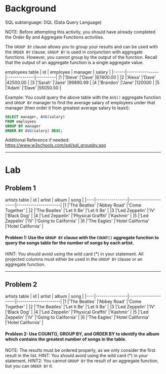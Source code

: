 # Background
 SQL sublanguage: DQL (Data Query Language)

 NOTE: Before attempting this activity, you should have already completed the Order By
 and Aggregate Functions activities.

 The `GROUP BY` clause allows you to group your results and can be used with the `ORDER BY` clause. `GROUP BY` is
 used in conjunction with aggregate functions. However, you cannot group by the output of the function.
 Recall that the output of an aggregate function is a single aggregate value.

employees table
|  id  |     employee   |   manager    |  salary  |
|------|----------------|--------------|----------|
|1     |'Steve'         |'Dave'        |67400.00  |
|2     |'Alexa'         |'Dave'        |42500.00  |
|3     |'Sarah'         |'Jane'        |99890.99  |
|4     |'Brandon'       |'Jane'        |120000    |
|5     |'Adam'          |'Dave'        |55050.50  |

 Example: You could query the above table with the `AVG()` aggregate function and `GROUP BY` manager to find the
 average salary of employees under that manager (then order it from greatest average salary to least):

```sql
SELECT manager, AVG(salary)
FROM employees
GROUP BY manager
ORDER BY AVG(salary) DESC;
```

 Additional Reference if needed: https://www.w3schools.com/sql/sql_groupby.asp

- - - 

# Lab

## Problem 1
artists table
| id |     artist     |        album        |         song         |
|----|----------------|---------------------|----------------------|
|1   |'The Beatles'   |'Abbey Road'         |'Come Together'       |
|2   |'The Beatles'   |'Let It Be'          |'Let It Be'           |
|3   |'Led Zeppelin'  |'IV'                 |'Black Dog'           |
|4   |'Led Zeppelin'  |'Physical Graffiti'  |'Kashmir'             |
|5   |'Led Zeppelin'  |'IV'                 |'Going to California' |
|6   |'The Eagles'    |'Hotel California'   |'Hotel California'    |

#### Problem 1: Use the `GROUP BY` clause with the `COUNT()` aggregate function to query the songs table for the number of songs by each artist.
HINT: You should avoid using the wild card (*) in your statement. All projected columns must either be used in the `GROUP BY` clause or an aggregate function.

- - -

## Problem 2 
artists table
| id |     artist     |        album        |         song         |
|----|----------------|---------------------|----------------------|
|1   |'The Beatles'   |'Abbey Road'         |'Come Together'       |
|2   |'The Beatles'   |'Let It Be'          |'Let It Be'           |
|3   |'Led Zeppelin'  |'IV'                 |'Black Dog'           |
|4   |'Led Zeppelin'  |'Physical Graffiti'  |'Kashmir'             |
|5   |'Led Zeppelin'  |'IV'                 |'Going to California' |
|6   |'The Eagles'    |'Hotel California'   |'Hotel California'    |

#### Problem 2: Use COUNT(), GROUP BY, and ORDER BY to identify the album which contains the greatest number of songs in the table.
NOTE: The results must be ordered properly, as we only consider the first result in the list.
HINT: You should avoid using the wild card (*) in your statement.
HINT2: You cannot `GROUP BY` the result of an aggregate function, but you can `ORDER BY` it.

